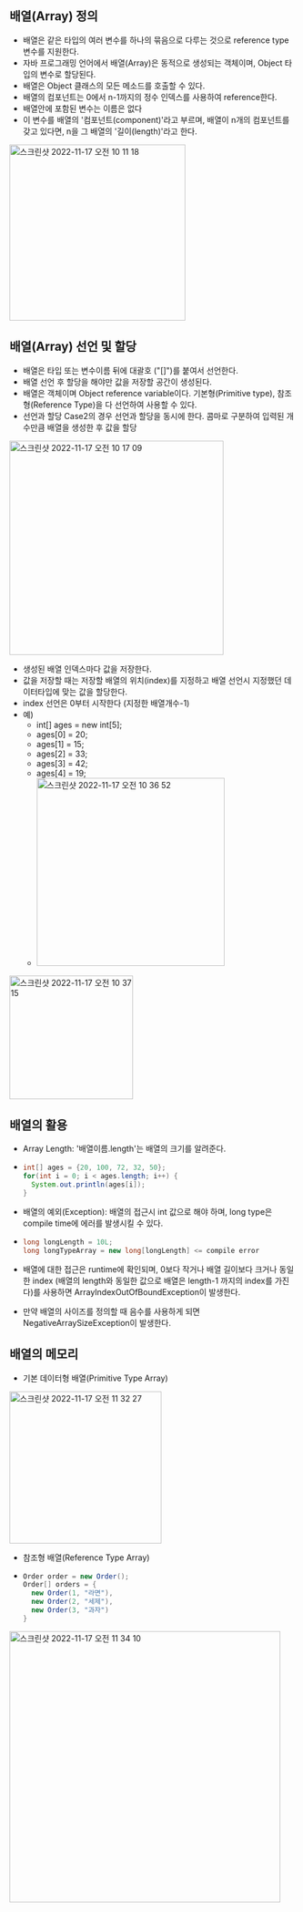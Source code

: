 ## 배열(Array) 정의
- 배열은 같은 타입의 여러 변수를 하나의 묶음으로 다루는 것으로 reference type 변수를 지원한다.
- 자바 프로그래밍 언어에서 배열(Array)은 동적으로 생성되는 객체이며, Object 타입의 변수로 할당된다.
- 배열은 Object 클래스의 모든 메소드를 호출할 수 있다.
- 배열의 컴포넌트는 0에서 n-1까지의 정수 인덱스를 사용하여 reference한다.
- 배열안에 포함된 변수는 이름은 없다
- 이 변수를 배열의 '컴포넌트(component)'라고 부르며, 배열이 n개의 컴포넌트를 갖고 있다면, n을 그 배열의 '길이(length)'라고 한다.

<img width="309" alt="스크린샷 2022-11-17 오전 10 11 18" src="https://user-images.githubusercontent.com/75515697/202329581-097b61ad-9f0e-41b3-a1c5-4da9b527a105.png">

## 배열(Array) 선언 및 할당
- 배열은 타입 또는 변수이름 뒤에 대괄호 ("[]")를 붙여서 선언한다.
- 배열 선언 후 할당을 해야만 값을 저장할 공간이 생성된다.
- 배열은 객체이며 Object reference variable이다. 기본형(Primitive type), 참조형(Reference Type)을 다 선언하여 사용할 수 있다.
- 선언과 할당 Case2의 경우 선언과 할당을 동시에 한다. 콤마로 구분하여 입력된 개수만큼 배열을 생성한 후 값을 할당

<img width="376" alt="스크린샷 2022-11-17 오전 10 17 09" src="https://user-images.githubusercontent.com/75515697/202330232-a40e3cf9-ef11-4e8b-b587-a2bef9d41cb6.png">

- 생성된 배열 인덱스마다 값을 저장한다.
- 값을 저장할 때는 저장할 배열의 위치(index)를 지정하고 배열 선언시 지정했던 데이터타입에 맞는 값을 할당한다.
- index 선언은 0부터 시작한다 (지정한 배열개수-1)
- 예)
  - int[] ages = new int[5];
  - ages[0] = 20;
  - ages[1] = 15;
  - ages[2] = 33;
  - ages[3] = 42;
  - ages[4] = 19;
  - <img width="330" alt="스크린샷 2022-11-17 오전 10 36 52" src="https://user-images.githubusercontent.com/75515697/202332525-b35208f2-fcbc-46ec-ab4f-05e48bb2fb7e.png">

<img width="217" alt="스크린샷 2022-11-17 오전 10 37 15" src="https://user-images.githubusercontent.com/75515697/202332579-261745c8-d589-42b7-9514-aee6e4ff1587.png">

## 배열의 활용
- Array Length: '배열이름.length'는 배열의 크기를 알려준다.
- ```Java
  int[] ages = {20, 100, 72, 32, 50};
  for(int i = 0; i < ages.length; i++) {
    System.out.println(ages[i]);
  }
  ```

- 배열의 예외(Exception): 배열의 접근시 int 값으로 해야 하며, long type은 compile time에 에러를 발생시킬 수 있다.
- ```Java
  long longLength = 10L;
  long longTypeArray = new long[longLength] <= compile error
  ```

- 배열에 대한 접근은 runtime에 확인되며, 0보다 작거나 배열 길이보다 크거나 동일한 index (배열의 length와 동일한 값으로 배열은 length-1 까지의 index를 가진다)를 사용하면 ArrayIndexOutOfBoundException이 발생한다.
- 만약 배열의 사이즈를 정의할 때 음수를 사용하게 되면 NegativeArraySizeException이 발생한다.

## 배열의 메모리
- 기본 데이터형 배열(Primitive Type Array)

<img width="267" alt="스크린샷 2022-11-17 오전 11 32 27" src="https://user-images.githubusercontent.com/75515697/202340327-8f406a69-5e16-4239-a153-02d8f6580826.png">

- 참조형 배열(Reference Type Array)
- ```Java
  Order order = new Order();
  Order[] orders = {
    new Order(1, "라면"),
    new Order(2, "세제"),
    new Order(3, "과자")
  }
  ```

<img width="476" alt="스크린샷 2022-11-17 오전 11 34 10" src="https://user-images.githubusercontent.com/75515697/202340568-29e5496e-478a-4562-812e-3d99736c76b0.png">
